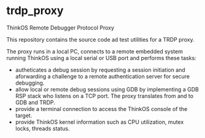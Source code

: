 # trdp_proxy
ThinkOS Remote Debugger Protocol Proxy

This repository contains the source code ad test utilities for a TRDP proxy.

The proxy runs in a local PC, connects to a remote embedded system running ThinkOS using a local serial or USB port and performs these tasks:
 - autheticates a debug session by requesting a session initiation and aforwarding a challenge to a remote authentication server for secure debugging.
 - allow local or remote debug sessions using GDB by implementing a GDB RSP stack who listens on a TCP port. The proxy translates from and to GDB and TRDP.
 - provide a terminal connection to access the ThinkOS console of the target.
 - provide ThinkOS kernel information such as CPU utilization, mutex locks, threads status.
